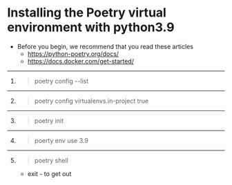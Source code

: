 # Installing the Poetry virtual environment with python3.9
* Before you begin, we recommend that you read these articles
    - https://python-poetry.org/docs/
    - https://docs.docker.com/get-started/
---
1. 
   >poetry config --list
---   
2. 
   >poetry config virtualenvs.in-project true
---
3. 
   >poetry init 
---
4. 
   >poerty env use 3.9
---
5. 
   >poetry shell
   - exit - to get out 
